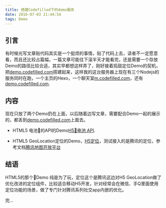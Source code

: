 ```yaml
---
title: 搭建Codefilled下的demo服务
date: 2016-07-03 21:44:54
tags: Demo
---
```


## 引言

有时候光写文章贴代码其实是一个挺烦的事情，贴了代码上去，读者不一定愿意看，而且还比较占篇幅，一篇文章可能往下滚半天才能看完，还是需要一个存放Demo的路径比较合适，其实早都想这样弄了，刚好接着捣鼓定位Demo的契机，把[demo.codefilled.com](http://demo.codefilled.com/)搭建起来，这样我的这台服务器上现在有三个Nodejs的服务同时在跑，一个主页的Hexo，一个聊天室[m.codefilled.com](http://m.codefilled.com/)，还有[demo.codefilled.com](http://demo.codefilled.com/).

## 内容

现在只放了两个Demo扔在上面，以后随着边写文章，需要配合Demo一起的展示的，都丢到[demo.codefilled.com](http://demo.codefilled.com/)上面去。

* HTML5 电池🔋的API的Demo[H5🔋电池 API](http://demo.codefilled.com/battery).

* HTML5 GeoLocation定位的Demo，[H5定位](http://demo.codefilled.com/geolocation)，测试接入的是腾讯的定位，参考文档[腾讯地图开放平台](http://lbs.qq.com/tool/component-geolocation.html)

## 结语

HTML5的那个🔋Demo 纯是为了玩，定位这个是腾讯这边对H5 GeoLocation做了优化改进的定位组件，比较适合移动H5开发，针对经常会在微信、手Q里面使用定位功能的场景，做了专门针对腾讯系列社交app内嵌的优化。

完...
